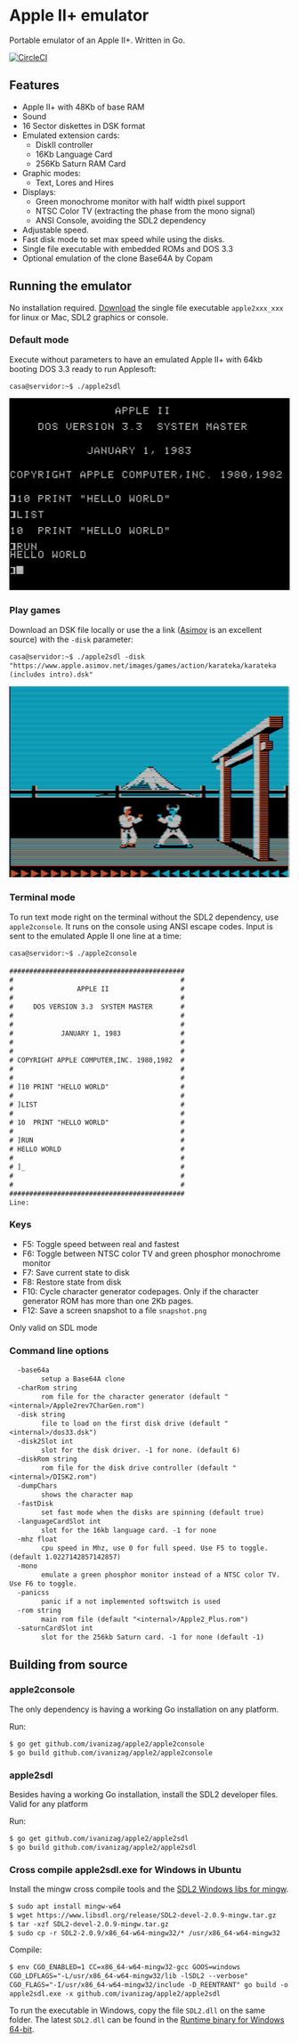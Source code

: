 # Apple II+ emulator

Portable emulator of an Apple II+. Written in Go.

[![CircleCI](https://circleci.com/gh/ivanizag/apple2/tree/master.svg?style=svg)](https://circleci.com/gh/ivanizag/apple2/tree/master)

## Features

- Apple II+ with 48Kb of base RAM
- Sound
- 16 Sector diskettes in DSK format
- Emulated extension cards:
    - DiskII controller
    - 16Kb Language Card
    - 256Kb Saturn RAM Card
- Graphic modes:
    - Text, Lores and Hires
- Displays:
    - Green monochrome monitor with half width pixel support
    - NTSC Color TV (extracting the phase from the mono signal)
    - ANSI Console, avoiding the SDL2 dependency
- Adjustable speed.
- Fast disk mode to set max speed while using the disks. 
- Single file executable with embedded ROMs and DOS 3.3
- Optional emulation of the clone Base64A by Copam


## Running the emulator

No installation required. [Download](https://github.com/ivanizag/apple2/releases) the single file executable `apple2xxx_xxx` for linux or Mac, SDL2 graphics or console.

### Default mode

Execute without parameters to have an emulated Apple II+ with 64kb booting DOS 3.3 ready to run Applesoft:
```
casa@servidor:~$ ./apple2sdl
```

![DOS 3.3 started](doc/dos33.png)

### Play games
Download an DSK file locally or use the a link ([Asimov](https://www.apple.asimov.net/images/) is an excellent source) with the `-disk` parameter:
```
casa@servidor:~$ ./apple2sdl -disk "https://www.apple.asimov.net/images/games/action/karateka/karateka (includes intro).dsk"
```
![Karateka](doc/karateka.png)


### Terminal mode
To run text mode right on the terminal without the SDL2 dependency, use `apple2console`. It runs on the console using ANSI escape codes. Input is sent to the emulated Apple II one line at a time: 
```
casa@servidor:~$ ./apple2console

############################################
#                                          #
#                APPLE II                  #
#                                          #
#     DOS VERSION 3.3  SYSTEM MASTER       #
#                                          #
#                                          #
#            JANUARY 1, 1983               #
#                                          #
#                                          #
# COPYRIGHT APPLE COMPUTER,INC. 1980,1982  #
#                                          #
#                                          #
# ]10 PRINT "HELLO WORLD"                  #
#                                          #
# ]LIST                                    #
#                                          #
# 10  PRINT "HELLO WORLD"                  #
#                                          #
# ]RUN                                     #
# HELLO WORLD                              #
#                                          #
# ]_                                       #
#                                          #
#                                          #
############################################
Line: 

```

### Keys

- F5: Toggle speed between real and fastest
- F6: Toggle between NTSC color TV and green phosphor monochrome monitor
- F7: Save current state to disk
- F8: Restore state from disk
- F10: Cycle character generator codepages. Only if the character generator ROM has more than one 2Kb pages.
- F12: Save a screen snapshot to a file `snapshot.png`

Only valid on SDL mode

### Command line options

```
  -base64a
        setup a Base64A clone
  -charRom string
    	rom file for the character generator (default "<internal>/Apple2rev7CharGen.rom")
  -disk string
    	file to load on the first disk drive (default "<internal>/dos33.dsk")
  -disk2Slot int
    	slot for the disk driver. -1 for none. (default 6)
  -diskRom string
    	rom file for the disk drive controller (default "<internal>/DISK2.rom")
  -dumpChars
    	shows the character map
  -fastDisk
    	set fast mode when the disks are spinning (default true)
  -languageCardSlot int
    	slot for the 16kb language card. -1 for none
  -mhz float
    	cpu speed in Mhz, use 0 for full speed. Use F5 to toggle. (default 1.0227142857142857)
  -mono
    	emulate a green phosphor monitor instead of a NTSC color TV. Use F6 to toggle.
  -panicss
    	panic if a not implemented softswitch is used
  -rom string
    	main rom file (default "<internal>/Apple2_Plus.rom")
  -saturnCardSlot int
    	slot for the 256kb Saturn card. -1 for none (default -1)
```

## Building from source

### apple2console

The only dependency is having a working Go installation on any platform.

Run:
```
$ go get github.com/ivanizag/apple2/apple2console 
$ go build github.com/ivanizag/apple2/apple2console 
``` 

### apple2sdl

Besides having a working Go installation, install the SDL2 developer files. Valid for any platform

Run:
```
$ go get github.com/ivanizag/apple2/apple2sdl
$ go build github.com/ivanizag/apple2/apple2sdl 
```

### Cross compile apple2sdl.exe for Windows in Ubuntu

Install the mingw cross compile tools and the [SDL2 Windows libs for mingw](https://www.libsdl.org/download-2.0.php).
```
$ sudo apt install mingw-w64
$ wget https://www.libsdl.org/release/SDL2-devel-2.0.9-mingw.tar.gz
$ tar -xzf SDL2-devel-2.0.9-mingw.tar.gz
$ sudo cp -r SDL2-2.0.9/x86_64-w64-mingw32/* /usr/x86_64-w64-mingw32
```
Compile:
```
$ env CGO_ENABLED=1 CC=x86_64-w64-mingw32-gcc GOOS=windows CGO_LDFLAGS="-L/usr/x86_64-w64-mingw32/lib -lSDL2 --verbose" CGO_FLAGS="-I/usr/x86_64-w64-mingw32/include -D_REENTRANT" go build -o apple2sdl.exe -x github.com/ivanizag/apple2/apple2sdl
```
To run the executable in Windows, copy the file `SDL2.dll` on the same folder. The latest `SDL2.dll` can be found in the [Runtime binary for Windows 64-bit](https://www.libsdl.org/download-2.0.php).
